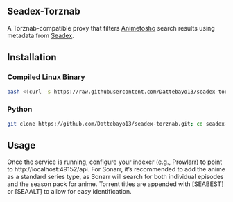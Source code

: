 ## Seadex-Torznab
A Torznab-compatible proxy that filters [Animetosho](https://animetosho.org/) search results using metadata from [Seadex](https://releases.moe).
## Installation
### Compiled Linux Binary
```bash
bash <(curl -s https://raw.githubusercontent.com/Dattebayo13/seadex-torznab/main/install.sh)
```
### Python
```bash
git clone https://github.com/Dattebayo13/seadex-torznab.git; cd seadex-torznab; pip install -r requirements.txt; python seadex-torznab.py
```
## Usage
Once the service is running, configure your indexer (e.g., Prowlarr) to point to http://localhost:49152/api. For Sonarr, it’s recommended to add the anime as a standard series type, as Sonarr will search for both individual episodes and the season pack for anime. Torrent titles are appended with [SEABEST] or [SEAALT] to allow for easy identification.
